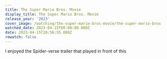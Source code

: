 ```yaml
---
title: The Super Mario Bros. Movie
display_title: The Super Mario Bros. Movie
release_year: '2023'
cover_image: /watching/the-super-mario-bros-movie/the-super-mario-bros-movie.jpg
watched_date: 2023-04-15T00:00:00.000Z
date: 2023-04-15T20:56:55.000Z
rewatch: false
---
```

I enjoyed the Spider-verse trailer that played in front of this
